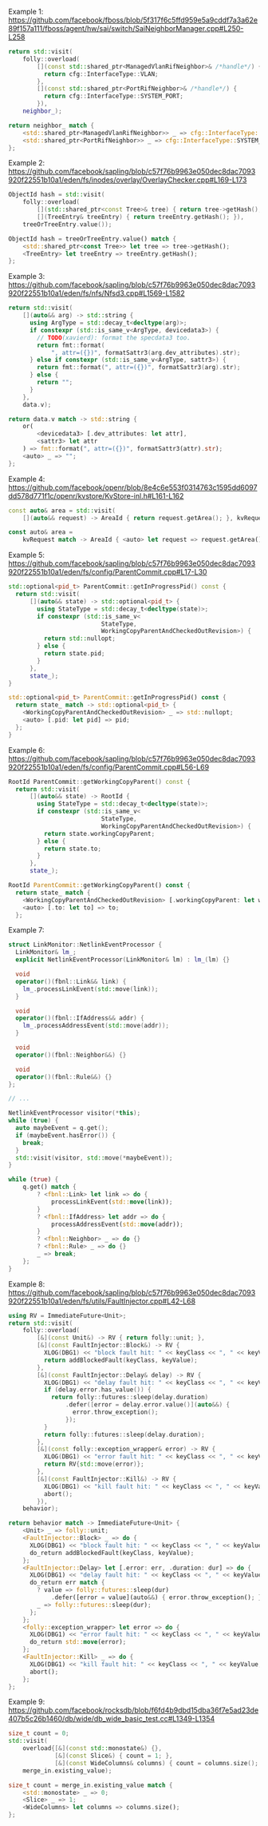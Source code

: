 Example 1: https://github.com/facebook/fboss/blob/5f317f6c5ffd959e5a9cddf7a3a62e89f157a111/fboss/agent/hw/sai/switch/SaiNeighborManager.cpp#L250-L258

```cpp
return std::visit(
    folly::overload(
        [](const std::shared_ptr<ManagedVlanRifNeighbor>& /*handle*/) {
          return cfg::InterfaceType::VLAN;
        },
        [](const std::shared_ptr<PortRifNeighbor>& /*handle*/) {
          return cfg::InterfaceType::SYSTEM_PORT;
        }),
    neighbor_);
```

```rust
return neighbor_ match {
    <std::shared_ptr<ManagedVlanRifNeighbor>> _ => cfg::InterfaceType::VLAN;
    <std::shared_ptr<PortRifNeighbor>> _ => cfg::InterfaceType::SYSTEM_PORT;
};
```

Example 2: https://github.com/facebook/sapling/blob/c57f76b9963e050dec8dac7093920f22551b10a1/eden/fs/inodes/overlay/OverlayChecker.cpp#L169-L173

```cpp
ObjectId hash = std::visit(
    folly::overload(
        [](std::shared_ptr<const Tree>& tree) { return tree->getHash(); },
        [](TreeEntry& treeEntry) { return treeEntry.getHash(); }),
    treeOrTreeEntry.value());
```

```rust
ObjectId hash = treeOrTreeEntry.value() match {
    <std::shared_ptr<const Tree>> let tree => tree->getHash();
    <TreeEntry> let treeEntry => treeEntry.getHash();
};
```

Example 3: https://github.com/facebook/sapling/blob/c57f76b9963e050dec8dac7093920f22551b10a1/eden/fs/nfs/Nfsd3.cpp#L1569-L1582

```cpp
return std::visit(
    [](auto&& arg) -> std::string {
      using ArgType = std::decay_t<decltype(arg)>;
      if constexpr (std::is_same_v<ArgType, devicedata3>) {
        // TODO(xavierd): format the specdata3 too.
        return fmt::format(
            ", attr=({})", formatSattr3(arg.dev_attributes).str);
      } else if constexpr (std::is_same_v<ArgType, sattr3>) {
        return fmt::format(", attr=({})", formatSattr3(arg).str);
      } else {
        return "";
      }
    },
    data.v);
```

```rust
return data.v match -> std::string {
    or(
        <devicedata3> [.dev_attributes: let attr],
        <sattr3> let attr
    ) => fmt::format(", attr=({})", formatSattr3(attr).str);
    <auto> _ => "";
};
```

Example 4: https://github.com/facebook/openr/blob/8e4c6e553f0314763c1595dd6097dd578d771f1c/openr/kvstore/KvStore-inl.h#L161-L162

```cpp
const auto& area = std::visit(
    [](auto&& request) -> AreaId { return request.getArea(); }, kvRequest);
```

```rust
const auto& area =
    kvRequest match -> AreaId { <auto> let request => request.getArea(); };
```

Example 5: https://github.com/facebook/sapling/blob/c57f76b9963e050dec8dac7093920f22551b10a1/eden/fs/config/ParentCommit.cpp#L17-L30

```cpp
std::optional<pid_t> ParentCommit::getInProgressPid() const {
  return std::visit(
      [](auto&& state) -> std::optional<pid_t> {
        using StateType = std::decay_t<decltype(state)>;
        if constexpr (std::is_same_v<
                          StateType,
                          WorkingCopyParentAndCheckedOutRevision>) {
          return std::nullopt;
        } else {
          return state.pid;
        }
      },
      state_);
}
```

```rust
std::optional<pid_t> ParentCommit::getInProgressPid() const {
  return state_ match -> std::optional<pid_t> {
    <WorkingCopyParentAndCheckedOutRevision> _ => std::nullopt;
    <auto> [.pid: let pid] => pid;
  };
}
```

Example 6: https://github.com/facebook/sapling/blob/c57f76b9963e050dec8dac7093920f22551b10a1/eden/fs/config/ParentCommit.cpp#L56-L69

```cpp
RootId ParentCommit::getWorkingCopyParent() const {
  return std::visit(
      [](auto&& state) -> RootId {
        using StateType = std::decay_t<decltype(state)>;
        if constexpr (std::is_same_v<
                          StateType,
                          WorkingCopyParentAndCheckedOutRevision>) {
          return state.workingCopyParent;
        } else {
          return state.to;
        }
      },
      state_);
```

```rust
RootId ParentCommit::getWorkingCopyParent() const {
  return state_ match {
    <WorkingCopyParentAndCheckedOutRevision> [.workingCopyParent: let wcp] => wcp;
    <auto> [.to: let to] => to;
  };
```

Example 7: 

```cpp
struct LinkMonitor::NetlinkEventProcessor {
  LinkMonitor& lm_;
  explicit NetlinkEventProcessor(LinkMonitor& lm) : lm_(lm) {}

  void
  operator()(fbnl::Link&& link) {
    lm_.processLinkEvent(std::move(link));
  }

  void
  operator()(fbnl::IfAddress&& addr) {
    lm_.processAddressEvent(std::move(addr));
  }

  void
  operator()(fbnl::Neighbor&&) {}

  void
  operator()(fbnl::Rule&&) {}
};

// ...

NetlinkEventProcessor visitor(*this);
while (true) {
  auto maybeEvent = q.get();
  if (maybeEvent.hasError()) {
    break;
  }
  std::visit(visitor, std::move(*maybeEvent));
}
```

```rust
while (true) {
    q.get() match {
        ? <fbnl::Link> let link => do {
            processLinkEvent(std::move(link));
        }
        ? <fbnl::IfAddress> let addr => do {
            processAddressEvent(std::move(addr));
        }
        ? <fbnl::Neighbor> _ => do {}
        ? <fbnl::Rule> _ => do {}
        _ => break;
    };
}
```

Example 8: https://github.com/facebook/sapling/blob/c57f76b9963e050dec8dac7093920f22551b10a1/eden/fs/utils/FaultInjector.cpp#L42-L68

```cpp
using RV = ImmediateFuture<Unit>;
return std::visit(
    folly::overload(
        [&](const Unit&) -> RV { return folly::unit; },
        [&](const FaultInjector::Block&) -> RV {
          XLOG(DBG1) << "block fault hit: " << keyClass << ", " << keyValue;
          return addBlockedFault(keyClass, keyValue);
        },
        [&](const FaultInjector::Delay& delay) -> RV {
          XLOG(DBG1) << "delay fault hit: " << keyClass << ", " << keyValue;
          if (delay.error.has_value()) {
            return folly::futures::sleep(delay.duration)
                .defer([error = delay.error.value()](auto&&) {
                  error.throw_exception();
                });
          }
          return folly::futures::sleep(delay.duration);
        },
        [&](const folly::exception_wrapper& error) -> RV {
          XLOG(DBG1) << "error fault hit: " << keyClass << ", " << keyValue;
          return RV{std::move(error)};
        },
        [&](const FaultInjector::Kill&) -> RV {
          XLOG(DBG1) << "kill fault hit: " << keyClass << ", " << keyValue;
          abort();
        }),
    behavior);
```

```rust
return behavior match -> ImmediateFuture<Unit> {
    <Unit> _ => folly::unit;
    <FaultInjector::Block> _ => do {
      XLOG(DBG1) << "block fault hit: " << keyClass << ", " << keyValue;
      do_return addBlockedFault(keyClass, keyValue);
    };
    <FaultInjector::Delay> let [.error: err, .duration: dur] => do {
      XLOG(DBG1) << "delay fault hit: " << keyClass << ", " << keyValue;
      do_return err match {
        ? value => folly::futures::sleep(dur)
            .defer([error = value](auto&&) { error.throw_exception(); });
        _ => folly::futures::sleep(dur);
      };
    };
    <folly::exception_wrapper> let error => do {
      XLOG(DBG1) << "error fault hit: " << keyClass << ", " << keyValue;
      do_return std::move(error);
    };
    <FaultInjector::Kill> _ => do {
      XLOG(DBG1) << "kill fault hit: " << keyClass << ", " << keyValue;
      abort();
    };
};
```

Example 9: https://github.com/facebook/rocksdb/blob/f6fd4b9dbd15dba36f7e5ad23de407b5c26b1460/db/wide/db_wide_basic_test.cc#L1349-L1354

```cpp
size_t count = 0;
std::visit(
    overload{[&](const std::monostate&) {},
             [&](const Slice&) { count = 1; },
             [&](const WideColumns& columns) { count = columns.size(); }},
    merge_in.existing_value);
```

```rust
size_t count = merge_in.existing_value match {
    <std::monostate> _ => 0;
    <Slice> _ => 1;
    <WideColumns> let columns => columns.size();
};
```